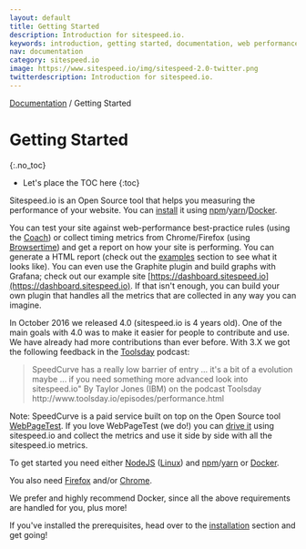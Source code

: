 ```yaml
---
layout: default
title: Getting Started
description: Introduction for sitespeed.io.
keywords: introduction, getting started, documentation, web performance, sitespeed.io
nav: documentation
category: sitespeed.io
image: https://www.sitespeed.io/img/sitespeed-2.0-twitter.png
twitterdescription: Introduction for sitespeed.io.
---
```

[Documentation](/documentation/sitespeed.io/) / Getting Started

# Getting Started
{:.no_toc}

* Let's place the TOC here
{:toc}

Sitespeed.io is an Open Source tool that helps you measuring the performance of your website. You can [install](../installation/) it using [npm](https://www.npmjs.org/)/[yarn](https://yarnpkg.com/)/[Docker](https://www.docker.com/).

You can test your site against web-performance best-practice rules (using the [Coach]({{site.baseurl}}/documentation/coach/)) or collect timing metrics from Chrome/Firefox (using [Browsertime]({{site.baseurl}}/documentation/browsertime/)) and get a report on how your site is performing. You can generate a HTML report (check out the [examples](/examples/) section to see what it looks like). You can even use the Graphite plugin and build graphs with Grafana; check out our example site [https://dashboard.sitespeed.io](https://dashboard.sitespeed.io). If that isn't enough, you can build your own plugin that handles all the metrics that are collected in any way you can imagine.

In October 2016 we released 4.0 (sitespeed.io is 4 years old). One of the main goals with 4.0 was to make it easier for people to contribute and use. We have already had more contributions than ever before. With 3.X we got the following feedback in the [Toolsday](http://www.toolsday.io/) podcast:

<blockquote cite="http://www.toolsday.io/episodes/performance.html">
SpeedCurve has a really low barrier of entry ... it's a bit of a evolution maybe ... if you need something more advanced look into sitespeed.io"
 <span>By Taylor Jones (IBM) on the podcast Toolsday http://www.toolsday.io/episodes/performance.html</span>
</blockquote>

Note: SpeedCurve is a paid service built on top on the Open Source tool  [WebPageTest](http://www.webpagetest.org/). If you love WebPageTest (we do!) you can [drive it](../webpagetest/) using sitespeed.io and collect the metrics and use it side by side with all the sitespeed.io metrics.

To get started you need either [NodeJS](https://nodejs.org/en/download/) ([Linux](https://github.com/creationix/nvm)) and  [npm](https://github.com/npm/npm)/[yarn](https://yarnpkg.com/) or [Docker](https://docs.docker.com/engine/installation/).

You also need [Firefox](https://www.mozilla.org/en-US/firefox/new/) and/or [Chrome](https://www.google.com/chrome/).

We prefer and highly recommend Docker, since all the above requirements are handled for you, plus more!

If you've installed the prerequisites, head over to the [installation](../installation/) section and get going!
